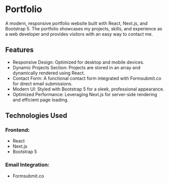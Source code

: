# Portfolio

A modern, responsive portfolio website built with React, Next.js, and Bootstrap 5. The portfolio showcases my projects, skills, and experience as a web developer and provides visitors with an easy way to contact me.

## Features
- Responsive Design: Optimized for desktop and mobile devices.
- Dynamic Projects Section: Projects are stored in an array and dynamically rendered using React.
- Contact Form: A functional contact form integrated with Formsubmit.co for direct email submissions.
- Modern UI: Styled with Bootstrap 5 for a sleek, professional appearance.
- Optimized Performance: Leveraging Next.js for server-side rendering and efficient page loading.

## Technologies Used
### Frontend:
- React
- Next.js
- Bootstrap 5
### Email Integration:
- Formsubmit.co